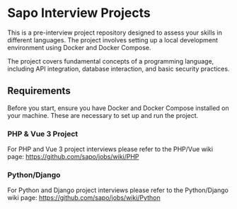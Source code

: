 # Sapo Interview Projects

This is a pre-interview project repository designed to assess your skills in different languages. The project involves setting up a local development environment using Docker and Docker Compose.

The project covers fundamental concepts of a programming language, including API integration, database interaction, and basic security practices.

## Requirements
Before you start, ensure you have Docker and Docker Compose installed on your machine. These are necessary to set up and run the project.

### PHP & Vue 3 Project
For PHP and Vue 3 project interviews please refer to the PHP/Vue wiki page: https://github.com/sapo/jobs/wiki/PHP

### Python/Django
For Python and Django project interviews please refer to the Python/Django wiki page: https://github.com/sapo/jobs/wiki/Python

